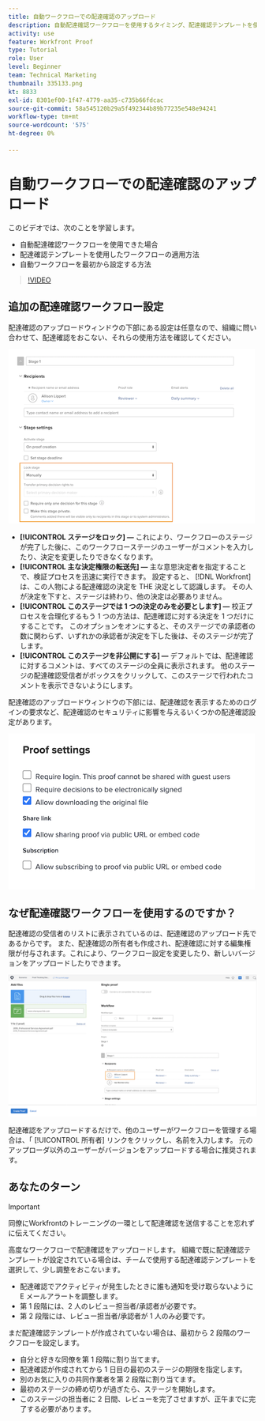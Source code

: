 ```yaml
---
title: 自動ワークフローでの配達確認のアップロード
description: 自動配達確認ワークフローを使用するタイミング、配達確認テンプレートを使用してワークフローを適用する方法、自動ワークフローをゼロから設定する方法について説明します。
activity: use
feature: Workfront Proof
type: Tutorial
role: User
level: Beginner
team: Technical Marketing
thumbnail: 335133.png
kt: 8833
exl-id: 8301ef00-1f47-4779-aa35-c735b66fdcac
source-git-commit: 58a545120b29a5f492344b89b77235e548e94241
workflow-type: tm+mt
source-wordcount: '575'
ht-degree: 0%

---
```


# 自動ワークフローでの配達確認のアップロード

このビデオでは、次のことを学習します。

* 自動配達確認ワークフローを使用できた場合
* 配達確認テンプレートを使用したワークフローの適用方法
* 自動ワークフローを最初から設定する方法

>[!VIDEO](https://video.tv.adobe.com/v/335133/?quality=12)



## 追加の配達確認ワークフロー設定

配達確認のアップロードウィンドウの下部にある設定は任意なので、組織に問い合わせて、配達確認をおこない、それらの使用方法を確認してください。

![画像 [!UICONTROL 新しい配達確認 ]ウィンドウ [!UICONTROL ステージ設定] ハイライト表示されました。](assets/additional-proof-workflow-settings.png)

* **[!UICONTROL ステージをロック] —** これにより、ワークフローのステージが完了した後に、このワークフローステージのユーザーがコメントを入力したり、決定を変更したりできなくなります。
* **[!UICONTROL 主な決定権限の転送先] —** 主な意思決定者を指定することで、検証プロセスを迅速に実行できます。 設定すると、 [!DNL Workfront] は、この人物による配達確認の決定を THE 決定として認識します。 その人が決定を下すと、ステージは終わり、他の決定は必要ありません。
* **[!UICONTROL このステージでは 1 つの決定のみを必要とします] —** 校正プロセスを合理化するもう 1 つの方法は、配達確認に対する決定を 1 つだけにすることです。 このオプションをオンにすると、そのステージでの承認者の数に関わらず、いずれかの承認者が決定を下した後は、そのステージが完了します。
* **[!UICONTROL このステージを非公開にする] —** デフォルトでは、配達確認に対するコメントは、すべてのステージの全員に表示されます。 他のステージの配達確認受信者がボックスをクリックして、このステージで行われたコメントを表示できないようにします。

配達確認のアップロードウィンドウの下部には、配達確認を表示するためのログインの要求など、配達確認のセキュリティに影響を与えるいくつかの配達確認設定があります。

<!--
Learn more about these in the Proof settings section of the Configure a proof article.
-->

![画像 [!UICONTROL 配達確認の設定] 配達確認のアップロードウィンドウの「 」セクションに表示されます。](assets/additional-proof-workflow-settings-2.png)

<!--
### Learn more
* Automated workflow overview
* Automated workflow stages overview
-->

<!--
### Guides
* Plan an advanced workflow worksheet
-->

## なぜ配達確認ワークフローを使用するのですか？

配達確認の受信者のリストに表示されているのは、配達確認のアップロード先であるからです。 また、配達確認の所有者も作成され、配達確認に対する編集権限が付与されます。これにより、ワークフロー設定を変更したり、新しいバージョンをアップロードしたりできます。

![受信者のリストで、配達確認の所有者がハイライト表示された、配達確認のアップロードウィンドウの画像。](assets/proof-owner.png)

配達確認をアップロードするだけで、他のユーザーがワークフローを管理する場合は、「 [!UICONTROL 所有者] リンクをクリックし、名前を入力します。 元のアップローダ以外のユーザーがバージョンをアップロードする場合に推奨されます。

## あなたのターン

>[!IMPORTANT]
>
>同僚にWorkfrontのトレーニングの一環として配達確認を送信することを忘れずに伝えてください。


高度なワークフローで配達確認をアップロードします。 組織で既に配達確認テンプレートが設定されている場合は、チームで使用する配達確認テンプレートを選択して、少し調整をおこないます。

* 配達確認でアクティビティが発生したときに誰も通知を受け取らないように E メールアラートを調整します。
* 第 1 段階には、2 人のレビュー担当者/承認者が必要です。
* 第 2 段階には、レビュー担当者/承認者が 1 人のみ必要です。

まだ配達確認テンプレートが作成されていない場合は、最初から 2 段階のワークフローを設定します。

* 自分と好きな同僚を第 1 段階に割り当てます。
* 配達確認が作成されてから 1 日目の最初のステージの期限を指定します。
* 別のお気に入りの共同作業者を第 2 段階に割り当てます。
* 最初のステージの締め切りが過ぎたら、ステージを開始します。
* このステージの担当者に 2 日間、レビューを完了させますが、正午までに完了する必要があります。


